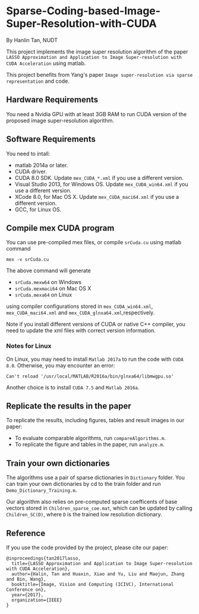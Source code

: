 # Sparse-Coding-based-Image-Super-Resolution-with-CUDA

By Hanlin Tan, NUDT


This project implements the image super resolution algorithm of the paper ``
LASSO Approximation and Application to Image Super-resolution with CUDA Acceleration`` using matlab.

This project benefits from Yang's paper ``Image super-resolution via sparse representation`` and code.


## Hardware Requirements
You need a Nvidia GPU with at least 3GB RAM to run CUDA version of the proposed image super-resolution algorithm.

## Software Requirements
You need to intall:

+ matlab 2014a or later.
+ CUDA driver.
+ CUDA 8.0 SDK. Update ``mex_CUDA_*.xml`` if you use a different version.
+ Visual Studio 2013, for Windows OS. Update ``mex_CUDA_win64.xml`` if you use a different version.
+ XCode 8.0, for Mac OS X. Update ``mex_CUDA_maci64.xml`` if you use a different version.
+ GCC, for Linux OS.

## Compile mex CUDA program
You can use pre-compiled mex files, or compile ``srCuda.cu`` using matlab command

```
mex -v srCuda.cu
```
The above command will generate 

+ ``srCuda.mexw64`` on Windows
+ ``srCuda.mexmaci64`` on Mac OS X
+ ``srCuda.mexa64`` on Linux

using compiler configurations stored in ``mex_CUDA_win64.xml``, ``mex_CUDA_maci64.xml`` and ``mex_CUDA_glnxa64.xml``,respectively.

Note if you install different versions of CUDA or native C++ compiler, you need to update the xml files with correct version information.
### Notes for Linux
On Linux, you may need to install ``Matlab 2017a`` to run the code with ``CUDA 8.0``. Otherwise, you may encounter an error:
```
Can't reload '/usr/local/MATLAB/R2016a/bin/glnxa64/libmwgpu.so'
```

Another choice is to install ``CUDA 7.5`` and ``Matlab 2016a``.



## Replicate the results in the paper
To replicate the results, including figures, tables and result images in our paper:

+ To evaluate comparable algorithms, run ``compareAlgorithms.m``.
+ To replicate the figure and tables in the paper, run ``analyze.m``.

## Train your own dictionaries

The algorithms use a pair of sparse dictionaries in ``Dictionary`` folder. You can train your own dictionaries by cd to the train folder and run ``Demo_Dictionary_Training.m``. 

Our algorithm also relies on pre-computed sparse coefficents of base vectors stored in ``Children_sparse_coe.mat``, which can be updated by calling ``Children_SC(D)``, where ``D`` is the trained low resolution dictionary.

## Reference
If you use the code provided by the project, please cite our paper:

```
@inproceedings{tan2017lasso,
  title={LASSO Approximation and Application to Image Super-resolution with CUDA Acceleration},
  author={Halin, Tan and Huaxin, Xiao and Yu, Liu and Maojun, Zhang and Bin, Wang},
  booktitle={Image, Vision and Computing (ICIVC), International Conference on},
  year={2017},
  organization={IEEE}
}
``` 
